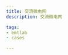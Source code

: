 ```yaml
---
title: 交流微电网
description: 交流微电网

tags:
- emtlab
- cases

---
```


<!-- import DocCardList from '@theme/DocCardList';

<DocCardList /> -->